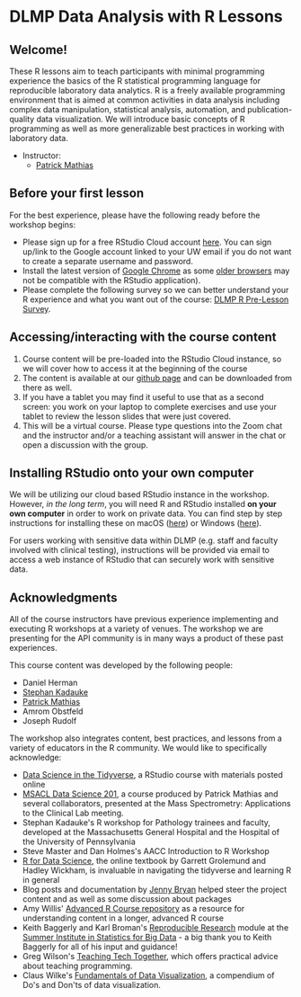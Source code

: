 # DLMP Data Analysis with R Lessons

## Welcome!

These R lessons aim to teach participants with minimal programming experience the basics of the R statistical programming language for reproducible laboratory data analytics. R is a freely available programming environment that is aimed at common activities in data analysis including complex data manipulation, statistical analysis, automation, and publication-quality data visualization. We will introduce basic concepts of R programming as well as more generalizable best practices in working with laboratory data. 

- Instructor: 
  * [Patrick Mathias](https://www.linkedin.com/in/pcmathias/)
  
## Before your first lesson

For the best experience, please have the following ready before the workshop begins:

- Please sign up for a free RStudio Cloud account  [here](https://rstudio.cloud/). You can sign up/link to the Google account linked to your UW email if you do not want to create a separate username and password.
- Install the latest version of [Google Chrome](https://www.google.com/chrome/) as some [older browsers](https://support.rstudio.com/hc/en-us/articles/227449447-Supported-browsers-for-RStudio-Connect) may not be compatible with the RStudio application).
- Please complete the following survey so we can better understand your R experience and what you want out of the course: [DLMP R Pre-Lesson Survey](https://forms.gle/dbHFmNYaXSLup2Ni9).

## Accessing/interacting with the course content

1. Course content will be pre-loaded into the RStudio Cloud instance, so we will cover how to access it at the beginning of the course
2. The content is available at our [github page](https://github.com/pcmathias/dlmp-data-analysis-with-r) and can be downloaded from there as well.
3. If you have a tablet you may find it useful to use that as a second screen: you work on your laptop to complete exercises and use your tablet to review the lesson slides that were just covered.
4. This will be a virtual course. Please type questions into the Zoom chat and the instructor and/or a teaching assistant will answer in the chat or open a discussion with the group.

## Installing RStudio onto your own computer

We will be utilizing our cloud based RStudio instance in the workshop. However, _in the long term_, you will need R and RStudio installed **on your own computer** in order to work on private data. You can find step by step instructions for installing these on macOS ([here](https://www.youtube.com/watch?v=GM88tYlEy_g)) or Windows ([here](https://www.youtube.com/watch?v=JRKmZK5-6aE)).

For users working with sensitive data within DLMP (e.g. staff and faculty involved with clinical testing), instructions will be provided via email to access a web instance of RStudio that can securely work with sensitive data.

## Acknowledgments

All of the course instructors have previous experience implementing and executing R workshops at a variety of venues. The workshop we are presenting for the API community is in many ways a product of these past experiences. 

This course content was developed by the following people:
  * Daniel Herman
  * [Stephan Kadauke](https://www.linkedin.com/in/skadauke/)
  * [Patrick Mathias](https://www.linkedin.com/in/pcmathias/)
  * Amrom Obstfeld
  * Joseph Rudolf
  
The workshop also integrates content, best practices, and lessons from a variety of educators in the R community. We would like to specifically acknowledge: 

- [Data Science in the Tidyverse](https://github.com/AmeliaMN/data-science-in-tidyverse), a RStudio course with materials posted online
- [MSACL Data Science 201](https://github.com/pcmathias/MSACL-intermediate-R-course), a course produced by Patrick Mathias and several collaborators, presented at the Mass Spectrometry: Applications to the Clinical Lab meeting.
- Stephan Kadauke's R workshop for Pathology trainees and faculty, developed at the Massachusetts General Hospital and the Hospital of the University of Pennsylvania
- Steve Master and Dan Holmes's AACC Introduction to R Workshop 
- [R for Data Science](http://r4ds.had.co.nz/index.html), the online textbook by Garrett Grolemund and Hadley Wickham, is invaluable in navigating the tidyverse and learning R in general
- Blog posts and documentation by [Jenny Bryan](https://github.com/jennybc) helped steer the project content and as well as some discussion about packages
- Amy Willis' [Advanced R Course repository](https://github.com/adw96/biostat561) as a resource for understanding content in a longer, advanced R course
- Keith Baggerly and Karl Broman's [Reproducible Research](https://github.com/kabagg/sisbid_2018_rr) module at the [Summer Institute in Statistics for Big Data](https://www.biostat.washington.edu/suminst/sisbid) - a big thank you to Keith Baggerly for all of his input and guidance!
- Greg Wilson's [Teaching Tech Together](http://teachtogether.tech/en/), which offers practical advice about teaching programming. 
- Claus Wilke's [Fundamentals of Data Visualization](https://serialmentor.com/dataviz/), a compendium of Do's and Don'ts of data visualization.